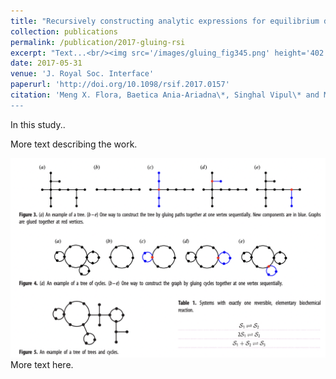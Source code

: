 ```yaml
---
title: "Recursively constructing analytic expressions for equilibrium distributions of stochastic biochemical reaction networksJ. R. Soc. Interface.142017015720170157"
collection: publications
permalink: /publication/2017-gluing-rsi
excerpt: "Text...<br/><img src='/images/gluing_fig345.png' height='402' width='495'>"
date: 2017-05-31
venue: 'J. Royal Soc. Interface'
paperurl: 'http://doi.org/10.1098/rsif.2017.0157'
citation: 'Meng X. Flora, Baetica Ania-Ariadna\*, Singhal Vipul\* and Murray Richard M. (2017) &quot;Recursively constructing analytic expressions for equilibrium distributions of stochastic biochemical reaction networks&quot; <i>J. R. Soc. Interface</i>.(14) 20170157. 
---
```

In this study..

More text describing the work. 

![](/images/gluing_fig345.png)
More text here. 

